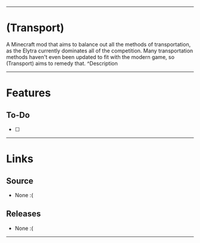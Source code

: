___
# (Transport)
A Minecraft mod that aims to balance out all the methods of transportation, as the Elytra currently dominates all of the competition. Many transportation methods haven't even been updated to fit with the modern game, so (Transport) aims to remedy that. ^Description

___
# Features

## To-Do
- [ ] 

___
# Links

## Source
- None :(

## Releases
- None :(

___
